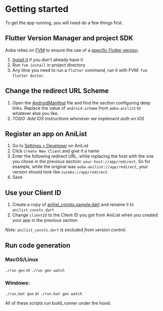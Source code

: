 # Getting started

To get the app running, you will need do a few things first.

## Flutter Version Manager and project SDK

Aoba relies on [FVM](https://github.com/fluttertools/fvm) to ensure the use of a [specific Flutter version](../.fvm/fvm_config.json).

1. [Install it](https://fvm.app/docs/getting_started/installation) if you don't already have it
2. Run `fvm install` in project directory
3. Any time you need to run a `flutter` command, run it with FVM: `fvm flutter doctor`.

## Change the redirect URL Scheme

1. Open the [AndroidManifest](../android/app/src/main/AndroidManifest.xml) file and find the section configuring deep links. Replace the value of `android:scheme` from `aoba-anilist` to whatever else you like.
2. _TODO: Add iOS instructions whenever we implement auth on iOS_

## Register an app on AniList

1. Go to [Settings > Developer](https://anilist.co/settings/developer) on AniList
2. Click `Create New Client` and give it a name
3. Enter the following redirect URL, while replacing the host with the one you chose in the previous section: `your-host://app/redirect`. So for example, while the original was `aoba-anilist://app/redirect`, your version should look like `suzaku://app/redirect`.
4. Save

## Use your Client ID

1. Create a copy of [anilist_consts.sample.dart](../lib/consts/anilist_consts.sample.dart) and rename it to `anilist_consts.dart`
2. Change `clientId` to the Client ID you got from AniList when you created your app in the previous section

_Note: `anilist_consts.dart` is excluded from version control._

## Run code generation

### MacOS/Linux
`./run gen` or `./run gen watch`

### Windows:
`./run.bat gen` or `./run.bat gen watch`

All of these scripts run build_runner under the hood.